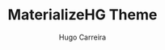 ---
title: "MaterializeHG Theme"
github: http://github.com/hugocarreira/jekyll-materializecss
demo: http://hugocarreira.github.io/jekyll-materializecss
author: Hugo Carreira
ssg:
  - Jekyll
cms:
  - No Cms
---